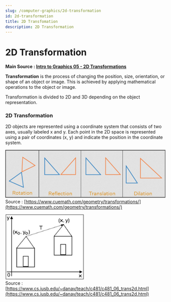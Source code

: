 ```yaml
---
slug: /computer-graphics/2d-transformation
id: 2d-transformation
title: 2D Transfomation
description: 2D Transformation
---
```

# 2D Transformation

**Main Source : [Intro to Graphics 05 - 2D Transformations](https://youtu.be/EKN7dTJ4ep8)**

**Transformation** is the process of changing the position, size, orientation, or shape of an object or image. This is achieved by applying mathematical operations to the object or image.

Transformation is divided to 2D and 3D depending on the object representation.

### 2D Transformation

2D objects are represented using a coordinate system that consists of two axes, usually labeled x and y. Each point in the 2D space is represented using a pair of coordinates (x, y) and indicate the position in the coordinate system.

![Example of 2D Transformation such as rotation, reflection, translation, dilation](./transformation-example-1.png)  
Source : [https://www.cuemath.com/geometry/transformations/](https://www.cuemath.com/geometry/transformations/)

![A house moving from start to the end point using translation](./transformation-example-2.png)  
Source : [https://www.cs.iusb.edu/~danav/teach/c481/c481_06_trans2d.html](https://www.cs.iusb.edu/~danav/teach/c481/c481_06_trans2d.html)